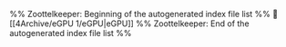 %% Zoottelkeeper: Beginning of the autogenerated index file list  %%
📄 [[4Archive/eGPU 1/eGPU|eGPU]]
%% Zoottelkeeper: End of the autogenerated index file list  %%
